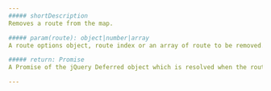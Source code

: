 ```yaml
---
##### shortDescription
Removes a route from the map.

##### param(route): object|number|array
A route options object, route index or an array of route to be removed.

##### return: Promise
A Promise of the jQuery Deferred object which is resolved when the route is removed.

---
```

